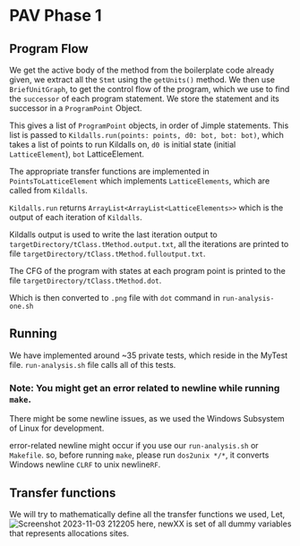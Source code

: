 
# PAV Phase 1

  

## Program Flow

  

We get the active body of the method from the boilerplate code already given, we extract all the `Stmt` using the `getUnits()` method. We then use `BriefUnitGraph`, to get the control  flow of the program, which we use to find the `successor` of each program statement. We store the statement and its successor in a `ProgramPoint` Object.

This gives a list of 	`ProgramPoint` objects, in order of Jimple statements. This list is passed to 
`Kildalls.run(points: points, d0: bot, bot: bot)`, which takes a list of points to run Kildalls on, `d0 `is initial state (initial `LatticeElement`), `bot` LatticeElement. 

The appropriate transfer functions are implemented in `PointsToLatticeElement` which implements `LatticeElements`, which are called from `Kildalls`.

`Kildalls.run` returns `ArrayList<ArrayList<LatticeElements>>` which is the output of each iteration of `Kildalls`.

Kildalls output is used to write the last iteration output to `targetDirectory/tClass.tMethod.output.txt`, all the iterations are printed to file  `targetDirectory/tClass.tMethod.fulloutput.txt`.

The CFG of the program with states at each program point  is printed to the file `targetDirectory/tClass.tMethod.dot`.

Which is then converted to `.png` file with `dot` command in `run-analysis-one.sh`

## Running

We have implemented around ~35 private tests, which reside in the MyTest file. `run-analysis.sh` file calls all of this tests.

### Note: You might get an error related to newline while running `make`.
There might be some newline issues, as we used the Windows Subsystem of Linux for development.

error-related newline might occur if you use our  `run-analysis.sh`  or `Makefile`. so, before running `make`,
please run `dos2unix */*`, it converts Windows newline `CLRF` to unix newline`RF`.

## Transfer functions

We will try to mathematically define all the transfer functions we used, 
Let,
![Screenshot 2023-11-03 212205](https://github.com/khushit-shah/PAVPhase1/assets/42430171/e4c71974-8722-4510-9b96-e38db0b3c14d)
here, newXX is set of all dummy variables that represents allocations sites.
